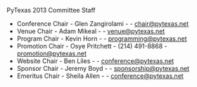 PyTexas 2013 Committee Staff
 - Conference Chair - Glen Zangirolami - - chair@pytexas.net
 - Venue Chair - Adam Mikeal - - venue@pytexas.net
 - Program Chair - Kevin Horn - - programming@pytexas.net
 - Promotion Chair - Osye Pritchett - (214) 491-8868 - promotion@pytexas.net
 - Website Chair - Ben Liles - - conference@pytexas.net
 - Sponsor Chair - Jeremy Boyd - - sponsorship@pytexas.net
 - Emeritus Chair - Sheila Allen - - conference@pytexas.net
 
 
 




